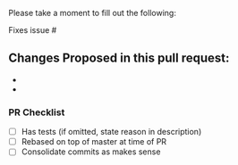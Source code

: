 Please take a moment to fill out the following:

Fixes issue #  

Changes Proposed in this pull request:
-  
-  
-  


### PR Checklist ###

- [ ] Has tests (if omitted, state reason in description)
- [ ] Rebased on top of master at time of PR
- [ ] Consolidate commits as makes sense